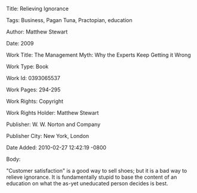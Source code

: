 Title:  Relieving Ignorance

Tags:   Business, Pagan Tuna, Practopian, education

Author: Matthew Stewart

Date:   2009

Work Title: The Management Myth: Why the Experts Keep Getting it Wrong

Work Type: Book

Work Id: 0393065537

Work Pages: 294-295

Work Rights: Copyright

Work Rights Holder: Matthew Stewart

Publisher: W. W. Norton and Company

Publisher City: New York, London

Date Added: 2010-02-27 12:42:19 -0800

Body: 

"Customer satisfaction" is a good way to sell shoes; but it is a bad way to relieve ignorance. It is fundamentally stupid to base the content of an education on what the as-yet uneducated person decides is best.

